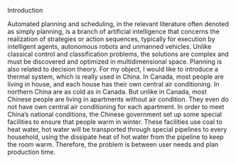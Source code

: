Introduction  


Automated planning and scheduling, in the relevant literature often denoted as simply planning, is a branch of artificial intelligence that concerns the realization of strategies or action sequences, typically for execution by intelligent agents, autonomous robots and unmanned vehicles. Unlike classical control and classification problems, the solutions are complex and must be discovered and optimized in multidimensional space. Planning is also related to decision theory. 
For my object, I would like to introduce a thermal system, which is really used in China. In Canada, most people are living in house, and each house has their own central air conditioning. In northern China are as cold as in Canada. But unlike in Canada, most Chinese people are living in apartments without air condition.  They even do not have own central air conditioning for each apartment. In order to meet China’s national conditions, the Chinese government set up some special facilities to ensure that people warm in winter. These facilities use coal to heat water, hot water will be transported through special pipelines to every household, using the dissipate heat of hot water from the pipeline to keep the room warm.  Therefore, the problem is between user needs and plan production time.  
